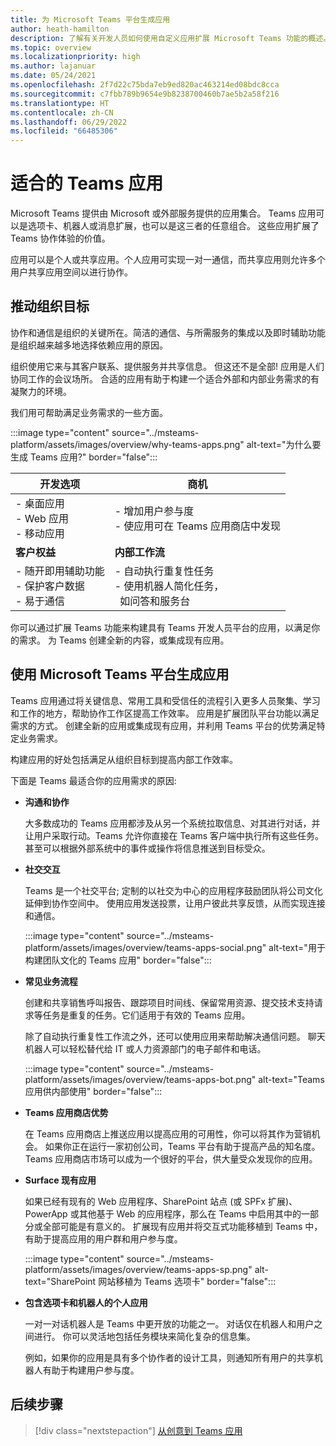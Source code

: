 ```yaml
---
title: 为 Microsoft Teams 平台生成应用
author: heath-hamilton
description: 了解有关开发人员如何使用自定义应用扩展 Microsoft Teams 功能的概述。
ms.topic: overview
ms.localizationpriority: high
ms.author: lajanuar
ms.date: 05/24/2021
ms.openlocfilehash: 2f7d22c75bda7eb9ed820ac463214ed08bdc8cca
ms.sourcegitcommit: c7fbb789b9654e9b8238700460b7ae5b2a58f216
ms.translationtype: HT
ms.contentlocale: zh-CN
ms.lasthandoff: 06/29/2022
ms.locfileid: "66485306"
---
```

# <a name="teams-app-that-fits"></a>适合的 Teams 应用

Microsoft Teams 提供由 Microsoft 或外部服务提供的应用集合。 Teams 应用可以是选项卡、机器人或消息扩展，也可以是这三者的任意组合。 这些应用扩展了 Teams 协作体验的价值。

应用可以是个人或共享应用。个人应用可实现一对一通信，而共享应用则允许多个用户共享应用空间以进行协作。

## <a name="driving-organizational-goals"></a>推动组织目标

协作和通信是组织的关键所在。简洁的通信、与所需服务的集成以及即时辅助功能是组织越来越多地选择依赖应用的原因。

组织使用它来与其客户联系、提供服务并共享信息。 但这还不是全部! 应用是人们协同工作的会议场所。 合适的应用有助于构建一个适合外部和内部业务需求的有凝聚力的环境。

我们用可帮助满足业务需求的一些方面。

:::image type="content" source="../msteams-platform/assets/images/overview/why-teams-apps.png" alt-text="为什么要生成 Teams 应用?" border="false":::

| **开发选项** | **商机** |
| --- | --- |
| - 桌面应用 <br> - Web 应用 <br> - 移动应用 | - 增加用户参与度 <br> - 使应用可在 Teams 应用商店中发现 |
| **客户权益** | **内部工作流** |
| - 随开即用辅助功能 <br> - 保护客户数据 <br> - 易于通信 | - 自动执行重复性任务 <br> - 使用机器人简化任务， <br> &nbsp;&nbsp;如问答和服务台 |

你可以通过扩展 Teams 功能来构建具有 Teams 开发人员平台的应用，以满足你的需求。 为 Teams 创建全新的内容，或集成现有应用。

## <a name="build-apps-with-microsoft-teams-platform"></a>使用 Microsoft Teams 平台生成应用

Teams 应用通过将关键信息、常用工具和受信任的流程引入更多人员聚集、学习和工作的地方，帮助协作工作区提高工作效率。 应用是扩展团队平台功能以满足需求的方式。 创建全新的应用或集成现有应用，并利用 Teams 平台的优势满足特定业务需求。

构建应用的好处包括满足从组织目标到提高内部工作效率。

下面是 Teams 最适合你的应用需求的原因:

- **沟通和协作**

    大多数成功的 Teams 应用都涉及从另一个系统拉取信息、对其进行对话，并让用户采取行动。Teams 允许你直接在 Teams 客户端中执行所有这些任务。甚至可以根据外部系统中的事件或操作将信息推送到目标受众。

- **社交交互**

    Teams 是一个社交平台; 定制的以社交为中心的应用程序鼓励团队将公司文化延伸到协作空间中。 使用应用发送投票，让用户彼此共享反馈，从而实现连接和通信。

    :::image type="content" source="../msteams-platform/assets/images/overview/teams-apps-social.png" alt-text="用于构建团队文化的 Teams 应用" border="false":::

- **常见业务流程**

    创建和共享销售呼叫报告、跟踪项目时间线、保留常用资源、提交技术支持请求等任务是重复的任务。它们适用于有效的 Teams 应用。

    除了自动执行重复性工作流之外，还可以使用应用来帮助解决通信问题。 聊天机器人可以轻松替代给 IT 或人力资源部门的电子邮件和电话。

    :::image type="content" source="../msteams-platform/assets/images/overview/teams-apps-bot.png" alt-text="Teams 应用供内部使用" border="false":::

- **Teams 应用商店优势**

    在 Teams 应用商店上推送应用以提高应用的可用性，你可以将其作为营销机会。 如果你正在运行一家初创公司，Teams 平台有助于提高产品的知名度。 Teams 应用商店市场可以成为一个很好的平台，供大量受众发现你的应用。

- **Surface 现有应用**

    如果已经有现有的 Web 应用程序、SharePoint 站点 (或 SPFx 扩展)、PowerApp 或其他基于 Web 的应用程序，那么在 Teams 中启用其中的一部分或全部可能是有意义的。 扩展现有应用并将交互式功能移植到 Teams 中，有助于提高应用的用户群和用户参与度。

    :::image type="content" source="../msteams-platform/assets/images/overview/teams-apps-sp.png" alt-text="SharePoint 网站移植为 Teams 选项卡" border="false":::

- **包含选项卡和机器人的个人应用**

    一对一对话机器人是 Teams 中更开放的功能之一。 对话仅在机器人和用户之间进行。 你可以灵活地包括任务模块来简化复杂的信息集。

    例如，如果你的应用是具有多个协作者的设计工具，则通知所有用户的共享机器人有助于构建用户参与度。

## <a name="next-step"></a>后续步骤

> [!div class="nextstepaction"]
> [从创意到 Teams 应用](overview-story.md)
